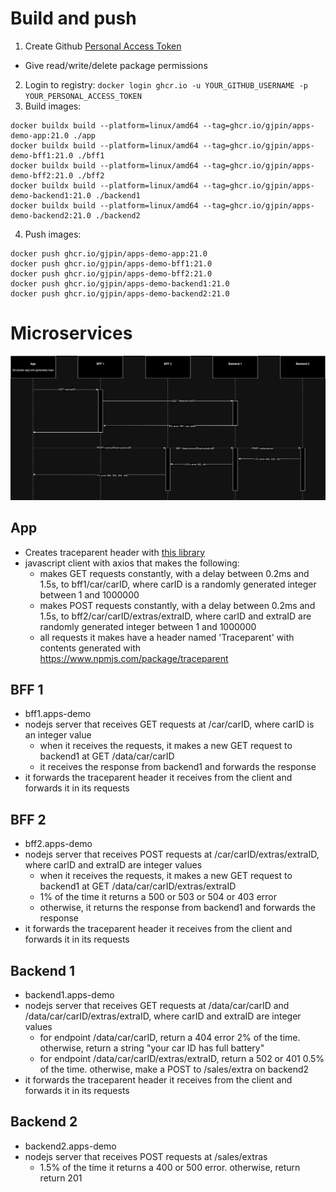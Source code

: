 # Build and push
1. Create Github [Personal Access Token](https://github.com/settings/tokens/new)
  - Give read/write/delete package permissions
2. Login to registry: `docker login ghcr.io -u YOUR_GITHUB_USERNAME -p YOUR_PERSONAL_ACCESS_TOKEN`
3. Build images:
```
docker buildx build --platform=linux/amd64 --tag=ghcr.io/gjpin/apps-demo-app:21.0 ./app
docker buildx build --platform=linux/amd64 --tag=ghcr.io/gjpin/apps-demo-bff1:21.0 ./bff1
docker buildx build --platform=linux/amd64 --tag=ghcr.io/gjpin/apps-demo-bff2:21.0 ./bff2
docker buildx build --platform=linux/amd64 --tag=ghcr.io/gjpin/apps-demo-backend1:21.0 ./backend1
docker buildx build --platform=linux/amd64 --tag=ghcr.io/gjpin/apps-demo-backend2:21.0 ./backend2
```
4. Push images:
```
docker push ghcr.io/gjpin/apps-demo-app:21.0
docker push ghcr.io/gjpin/apps-demo-bff1:21.0
docker push ghcr.io/gjpin/apps-demo-bff2:21.0
docker push ghcr.io/gjpin/apps-demo-backend1:21.0
docker push ghcr.io/gjpin/apps-demo-backend2:21.0
```

# Microservices

![diagram](apps-demo.drawio.png)

## App
- Creates traceparent header with [this library](https://www.npmjs.com/package/traceparent)
- javascript client with axios that makes the following:
  - makes GET requests constantly, with a delay between 0.2ms and 1.5s, to bff1/car/carID, where carID is a randomly generated integer between 1 and 1000000
  - makes POST requests constantly, with a delay between 0.2ms and 1.5s, to bff2/car/carID/extras/extraID, where carID and extraID are randomly generated integer between 1 and 1000000
  - all requests it makes have a header named 'Traceparent' with contents generated with https://www.npmjs.com/package/traceparent

## BFF 1
- bff1.apps-demo
- nodejs server that receives GET requests at /car/carID, where carID is an integer value
  - when it receives the requests, it makes a new GET request to backend1 at GET /data/car/carID
  - it receives the response from backend1 and forwards the response
- it forwards the traceparent header it receives from the client and forwards it in its requests

## BFF 2
- bff2.apps-demo
- nodejs server that receives POST requests at /car/carID/extras/extraID, where carID and extraID are integer values
  - when it receives the requests, it makes a new GET request to backend1 at GET /data/car/carID/extras/extraID
  - 1% of the time it returns a 500 or 503 or 504 or 403 error
  - otherwise, it returns the response from backend1 and forwards the response
- it forwards the traceparent header it receives from the client and forwards it in its requests

## Backend 1
- backend1.apps-demo
- nodejs server that receives GET requests at /data/car/carID and /data/car/carID/extras/extraID, where carID and extraID are integer values
  - for endpoint /data/car/carID, return a 404 error 2% of the time. otherwise, return a string "your car ID has full battery"
  - for endpoint /data/car/carID/extras/extraID, return a 502 or 401 0.5% of the time. otherwise, make a POST to /sales/extra on backend2
- it forwards the traceparent header it receives from the client and forwards it in its requests

## Backend 2
- backend2.apps-demo
- nodejs server that receives POST requests at /sales/extras
  - 1.5% of the time it returns a 400 or 500 error. otherwise, return return 201